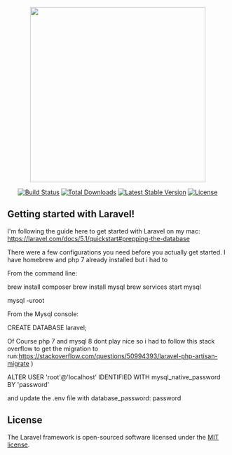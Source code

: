<p align="center"><a href="https://laravel.com" target="_blank"><img src="https://raw.githubusercontent.com/laravel/art/master/logo-lockup/5%20SVG/2%20CMYK/1%20Full%20Color/laravel-logolockup-cmyk-red.svg" width="400"></a></p>

<p align="center">
<a href="https://travis-ci.org/laravel/framework"><img src="https://travis-ci.org/laravel/framework.svg" alt="Build Status"></a>
<a href="https://packagist.org/packages/laravel/framework"><img src="https://img.shields.io/packagist/dt/laravel/framework" alt="Total Downloads"></a>
<a href="https://packagist.org/packages/laravel/framework"><img src="https://img.shields.io/packagist/v/laravel/framework" alt="Latest Stable Version"></a>
<a href="https://packagist.org/packages/laravel/framework"><img src="https://img.shields.io/packagist/l/laravel/framework" alt="License"></a>
</p>

## Getting started with Laravel!

I'm following the guide here to get started with Laravel on my mac: https://laravel.com/docs/5.1/quickstart#prepping-the-database

There were a few configurations you need before you actually get started. I have homebrew and php 7 already installed but i had to

From the command line:

brew install composer
brew install mysql
brew services start mysql

mysql -uroot

From the Mysql console:

CREATE DATABASE laravel;

Of Course php 7 and mysql 8 dont play nice so i had to follow this stack overflow to get the migration to run:https://stackoverflow.com/questions/50994393/laravel-php-artisan-migrate )

ALTER USER 'root'@'localhost' IDENTIFIED WITH mysql_native_password BY 'password'

and update the .env file with database_password: password



## License

The Laravel framework is open-sourced software licensed under the [MIT license](https://opensource.org/licenses/MIT).
